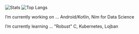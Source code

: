 ![Stats](https://github-readme-stats.vercel.app/api?username=mavavilj&count_private=true&show_icons=true)
![Top Langs](https://github-readme-stats.vercel.app/api/top-langs/?username=mavavilj)


I’m currently working on ... Android/Kotlin, Nim for Data Science

I’m currently learning ... "Robust" C, Kubernetes, Lojban
